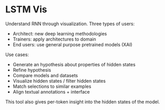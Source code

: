 # LSTM Vis

Understand RNN through visualization.
Three types of users: 
- Architect: new deep learning methodologies
- Trainers: apply architectures to domain
- End users: use general purpose pretrained models (XAI)

Use cases: 
- Generate an hypothesis about properties of hidden states
- Refine hypothesis
- Compare models and datasets
- Visualize hidden states / filter hidden states
- Match selections to similar examples
- Align textual annotations + interface

This tool also gives per-token insight into the hidden states of the model.